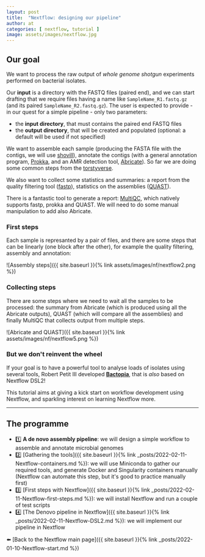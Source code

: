 ```yaml
---
layout: post
title:  "Nextflow: designing our pipeline"
author: at
categories: [ nextflow, tutorial ]
image: assets/images/nextflow.jpg
---
```


## Our goal

We want to process the raw output of *whole genome shotgun* experiments performed on bacterial isolates.

Our **input** is a directory with the FASTQ files (paired end), and we can start drafting that we require files
having a name like `SampleName_R1.fastq.gz` (and its paired `SampleName_R2.fastq.gz`). The user is expected to
provide - in our quest for a simple pipeline - only two parameters:

* the **input directory**, that must contains the paired end FASTQ files
* the **output directory**, that will be created and populated (optional: a default will be used if not specified)

We want to assemble each sample (producing the FASTA file with the contigs, we will use [shovill](https://github.com/tseemann/shovill)),
annotate the contigs (with a general annotation program, 
[Prokka](https://github.com/tseemann/prokka#readme), and an AMR detection tool, [Abricate](https://github.com/tseemann/abricate#readme)).
So far we are doing some common steps from the [torstyverse](https://twitter.com/pathogenomenick/status/1175349205180829699).

We also want to collect some statistics and summaries: a report from the quality filtering tool ([fastp](https://github.com/OpenGene/fastp)),
statistics on the assemblies ([QUAST](http://bioinf.spbau.ru/quast)). 

There is a fantastic tool to generate a report: [MultiQC](https://multiqc.info/), which natively supports fastp, prokka and QUAST. We will need
to do some manual manipulation to add also Abricate.

### First steps

Each sample is represanted by a pair of files, and there are some steps that can be linearly (one block after
the other), for example the quality filtering, assembly and annotation:

![Assembly steps]({{ site.baseurl }}{% link assets/images/nf/nextflow2.png %})

### Collecting steps

There are some steps where we need to wait all the samples to be processed: 
the summary from Abricate (which is produced using all the Abricate outputs), 
QUAST (which will compare all the assemblies) and finally
MultiQC that collects output from multiple steps.

![Abricate and QUAST]({{ site.baseurl }}{% link assets/images/nf/nextflow5.png %})


### But we don't reinvent the wheel

If your goal is to have a powerful tool to analyse loads of isolates using several tools,
Robert Petit III developed [**Bactopia**](https://bactopia.github.io/), that is
*also* based on Nextflow DSL2!

This tutorial aims at giving a kick start on workflow development using Nextflow, and
sparkling interest on learning Nextflow more.

--- 

## The programme

* :one: **A de novo assembly pipeline**: we will design a simple workflow to assemble and annotate microbial genomes
* :two: [Gathering the tools]({{ site.baseurl }}{% link _posts/2022-02-11-Nextflow-containers.md %}): we will use Miniconda to gather our required tools, and generate Docker and Singularity containers manually (Nextflow can automate this step, but it's good to practice manually first)
* :three: [First steps with Nextflow]({{ site.baseurl }}{% link _posts/2022-02-11-Nextflow-first-steps.md %}): we will install Nextflow and run a couple of test scripts
* :four: [The Denovo pipeline in Nextflow]({{ site.baseurl }}{% link _posts/2022-02-11-Nextflow-DSL2.md %}): we will implement our pipeline in Nextflow

:arrow_left: [Back to the Nextflow main page]({{ site.baseurl }}{% link _posts/2022-01-10-Nextflow-start.md %})